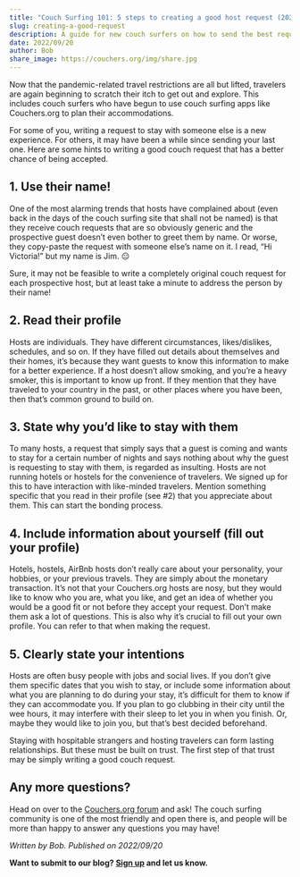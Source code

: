 ```yaml
---
title: "Couch Surfing 101: 5 steps to creating a good host request (2022)"
slug: creating-a-good-request
description: A guide for new couch surfers on how to send the best request to get hosted!
date: 2022/09/20
author: Bob
share_image: https://couchers.org/img/share.jpg
---
```


Now that the pandemic-related travel restrictions are all but lifted, travelers are again beginning to scratch their itch to get out and explore. This includes couch surfers who have begun to use couch surfing apps like Couchers.org to plan their accommodations.

For some of you, writing a request to stay with someone else is a new experience. For others, it may have been a while since sending your last one. Here are some hints to writing a good couch request that has a better chance of being accepted.


## 1. Use their name!

One of the most alarming trends that hosts have complained about (even back in the days of the couch surfing site that shall not be named) is that they receive couch requests that are so obviously generic and the prospective guest doesn’t even bother to greet them by name. Or worse, they copy-paste the request with someone else’s name on it. I read, “Hi Victoria!” but my name is Jim. 😑

Sure, it may not be feasible to write a completely original couch request for each prospective host, but at least take a minute to address the person by their name!


## 2. Read their profile

Hosts are individuals. They have different circumstances, likes/dislikes, schedules, and so on. If they have filled out details about themselves and their homes, it’s because they want guests to know this information to make for a better experience. If a host doesn’t allow smoking, and you’re a heavy smoker, this is important to know up front. If they mention that they have traveled to your country in the past, or other places where you have been, then that’s common ground to build on.


## 3. State why you’d like to stay with them

To many hosts, a request that simply says that a guest is coming and wants to stay for a certain number of nights and says nothing about why the guest is requesting to stay with them, is regarded as insulting. Hosts are not running hotels or hostels for the convenience of travelers. We signed up for this to have interaction with like-minded travelers. Mention something specific that you read in their profile (see #2) that you appreciate about them. This can start the bonding process.


## 4. Include information about yourself (fill out your profile)

Hotels, hostels, AirBnb hosts don’t really care about your personality, your hobbies, or your previous travels. They are simply about the monetary transaction. It’s not that your Couchers.org hosts are nosy, but they would like to know who you are, what you like, and get an idea of whether you would be a good fit or not before they accept your request. Don’t make them ask a lot of questions. This is also why it’s crucial to fill out your own profile. You can refer to that when making the request.


## 5. Clearly state your intentions

Hosts are often busy people with jobs and social lives. If you don’t give them specific dates that you wish to stay, or include some information about what you are planning to do during your stay, it’s difficult for them to know if they can accommodate you. If you plan to go clubbing in their city until the wee hours, it may interfere with their sleep to let you in when you finish. Or, maybe they would like to join you, but that’s best decided beforehand.

Staying with hospitable strangers and hosting travelers can form lasting relationships. But these must be built on trust. The first step of that trust may be simply writing a good couch request.

## Any more questions?

Head on over to the [Couchers.org forum](https://community.couchers.org) and ask! The couch surfing community is one of the most friendly and open there is, and people will be more than happy to answer any questions you may have!


_Written by Bob. Published on 2022/09/20_

**Want to submit to our blog? [Sign up](/contribute) and let us know.**
